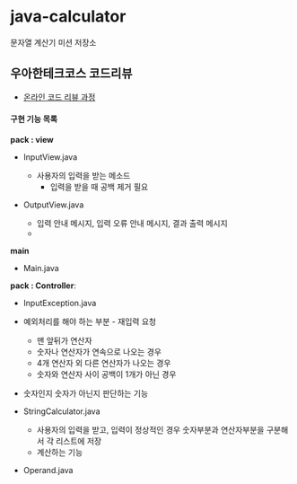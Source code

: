 # java-calculator
문자열 계산기 미션 저장소



## 우아한테크코스 코드리뷰
* [온라인 코드 리뷰 과정](https://github.com/woowacourse/woowacourse-docs/blob/master/maincourse/README.md)


#### 구현 기능 목록

**pack : view**

+ InputView.java

  + 사용자의 입력을 받는 메소드
    + 입력을 받을 때 공백 제거 필요

+ OutputView.java

  + 입력 안내 메시지, 입력 오류 안내 메시지, 결과 출력 메시지
  + 


**main**

+ Main.java

**pack : Controller**: 

+ InputException.java

 + 예외처리를 해야 하는 부분 - 재입력 요청
   + 맨 앞뒤가 연산자
   + 숫자나 연산자가 연속으로 나오는 경우
   + 4개 연산자 외 다른 연산자가 나오는 경우
   + 숫자와 연산자 사이 공백이 1개가 아닌 경우
 + 숫자인지 숫자가 아닌지 판단하는 기능


+ StringCalculator.java
  + 사용자의 입력을 받고, 입력이 정상적인 경우 숫자부분과 연산자부분을 구분해서 각 리스트에 저장
  + 계산하는 기능

+ Operand.java 
